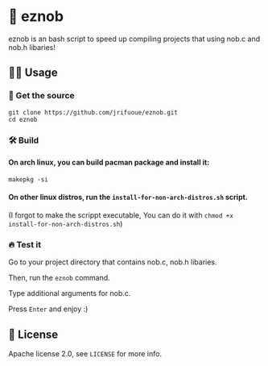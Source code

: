 # 🔧 eznob
eznob is an bash script to speed up compiling projects that using nob.c and nob.h libaries!
## 🧑‍💻 Usage
### 💾 Get the source
```
git clone https://github.com/jrifuoue/eznob.git
cd eznob
```
### 🛠 Build
#### On arch linux, you can build pacman package and install it:
```
makepkg -si
```
#### On other linux distros, run the ```install-for-non-arch-distros.sh``` script.
(I forgot to make the scrippt executable, You can do it with ```chmod +x install-for-non-arch-distros.sh```)
### 🔥 Test it

Go to your project directory that contains nob.c, nob.h libaries.

Then, run the ```eznob``` command.

Type additional arguments for nob.c.

Press ```Enter``` and enjoy :)
## 📜 License
Apache license 2.0, see ```LICENSE``` for more info.
